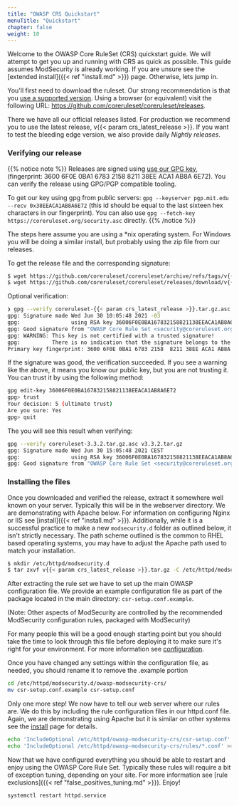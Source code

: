 ```yaml
---
title: "OWASP CRS Quickstart"
menuTitle: "Quickstart"
chapter: false
weight: 10
---
```


Welcome to the OWASP Core RuleSet (CRS) quickstart guide. We will
attempt to get you up and running with CRS as quick as possible. This
guide assumes ModSecurity is already working. If you are unsure see the
[extended install]({{< ref "install.md" >}}) page. Otherwise, lets jump in.

You'll first need to download the ruleset. Our strong recommendation is that you [use a supported version](https://github.com/coreruleset/coreruleset/security/policy). Using a browser (or
equivalent) visit the following URL: https://github.com/coreruleset/coreruleset/releases.

There we have all our official releases listed. For production we recommend you to use the latest release, v{{< param crs_latest_release >}}. If you want to test the bleeding edge version, we also provide daily _Nightly releases_.

### Verifying our release

{{% notice note %}}
Releases are signed using [use our GPG key](https://coreruleset.org/security.asc), (fingerprint: 3600 6F0E 0BA1 6783 2158 8211 38EE ACA1 AB8A 6E72). You can verify the release using GPG/PGP compatible tooling.

To get our key using gpg from public servers: `gpg --keyserver pgp.mit.edu --recv 0x38EEACA1AB8A6E72` (this id should be equal to the last sixteen hex characters in our fingerprint).
You can also use `gpg --fetch-key https://coreruleset.org/security.asc` directly.
{{% /notice %}}

The steps here assume you are using a *nix operating system. For Windows you will be doing a similar install, but probably using the zip file from our releases.

To get the release file and the corresponding signature:

```bash
$ wget https://github.com/coreruleset/coreruleset/archive/refs/tags/v{{< param crs_latest_release >}}.tar.gz
$ wget https://github.com/coreruleset/coreruleset/releases/download/v{{< param crs_latest_release >}}/coreruleset-{{< param crs_latest_release >}}.tar.gz.asc
```

Optional verification:
```bash
❯ gpg --verify coreruleset-{{< param crs_latest_release >}}.tar.gz.asc v{{< param crs_latest_release >}}.tar.gz
gpg: Signature made Wed Jun 30 10:05:48 2021 -03
gpg:                using RSA key 36006F0E0BA167832158821138EEACA1AB8A6E72
gpg: Good signature from "OWASP Core Rule Set <security@coreruleset.org>" [unknown]
gpg: WARNING: This key is not certified with a trusted signature!
gpg:          There is no indication that the signature belongs to the owner.
Primary key fingerprint: 3600 6F0E 0BA1 6783 2158  8211 38EE ACA1 AB8A 6E72
```

If the signature was good, the verification succeeded. If you see a warning like the above, it means you know our public key, but you are not trusting it. You can trust it by using the following method:

```bash
gpg edit-key 36006F0E0BA167832158821138EEACA1AB8A6E72
gpg> trust
Your decision: 5 (ultimate trust)
Are you sure: Yes
gpg> quit
```

The you will see this result when verifying:
```bash
gpg --verify coreruleset-3.3.2.tar.gz.asc v3.3.2.tar.gz
gpg: Signature made Wed Jun 30 15:05:48 2021 CEST
gpg:                using RSA key 36006F0E0BA167832158821138EEACA1AB8A6E72
gpg: Good signature from "OWASP Core Rule Set <security@coreruleset.org>" [ultimate]
```

### Installing the files

Once you downloaded and verified the release, extract it somewhere well known on your server.
Typically this will be in the webserver directory. We are demonstrating
with Apache below. For information on configuring Nginx or IIS see
[install]({{< ref "install.md" >}}). Additionally, while it is a
successful practice to make a new `modsecurity.d` folder as outlined
below, it isn't strictly necessary. The path scheme outlined is the
common to RHEL based operating systems, you may have to adjust the
Apache path used to match your installation.

```bash
$ mkdir /etc/httpd/modsecurity.d
$ tar zxvf v{{< param crs_latest_release >}}.tar.gz -C /etc/httpd/modsecurity.d/owasp-modsecurity-crs
```

After extracting the rule set we have to set up the main OWASP
configuration file. We provide an example configuration file as part of
the package located in the main directory: `csr-setup.conf.example`.

(Note: Other aspects of ModSecurity are controlled by the
recommended ModSecurity configuration rules, packaged with ModSecurity)

For many people
this will be a good enough starting point but you should take the time
to look through this file before deploying it to make sure it's right
for your environment. For more information see [configuration](configuration.md).

Once you have changed any settings within the configuration file, as
needed, you should rename it to remove the .example portion

```bash
cd /etc/httpd/modsecurity.d/owasp-modsecurity-crs/
mv csr-setup.conf.example csr-setup.conf
```

Only one more step! We now have to tell our web server where our rules
are. We do this by including the rule configuration files in our
httpd.conf file. Again, we are demonstrating using Apache but it is
similar on other systems see the [install](install.md) page for details.

```bash
echo 'IncludeOptional /etc/httpd/owasp-modsecurity-crs/csr-setup.conf' >> /etc/httpd/conf/httpd.conf
echo 'IncludeOptional /etc/httpd/owasp-modsecurity-crs/rules/*.conf' >> /etc/httpd/conf/httpd.conf
```

Now that we have configured everything you should be able to restart and
enjoy using the OWASP Core Rule Set. Typically these rules will require
a bit of exception tuning, depending on your site. For more information
see [rule exclusions]({{< ref "false_positives_tuning.md" >}}). Enjoy!

```bash
systemctl restart httpd.service
```
